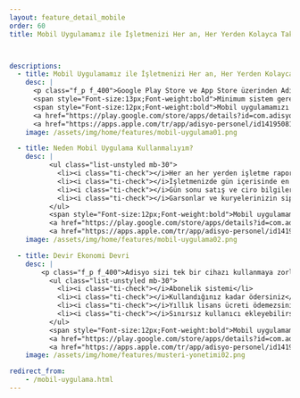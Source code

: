```yaml
---
layout: feature_detail_mobile
order: 60
title: Mobil Uygulamamız ile İşletmenizi Her an, Her Yerden Kolayca Takip Edin!



descriptions: 
  - title: Mobil Uygulamamız ile İşletmenizi Her an, Her Yerden Kolayca Takip Edin!
    desc: |
      <p class="f_p f_400">Google Play Store ve App Store üzerinden Adisyo Mobil uygulamalarımızı indirebilirsiniz. Adisyo ile tablet veya akıllı telefonlarınız ile de siparişlerinizi kolayca girip ödeme alabilir, mutfağınızı yönetebilirsiniz.<br>
      <span style="Font-size:13px;Font-weight:bold">Minimum sistem gereksimi: Android 5.0 ve iOS 9.0 üzeridir.</span></p>
      <span style="Font-size:12px;Font-weight:bold">Mobil uygulamamızı ücretsiz denemek için aşağıdaki butonları kullanın</span></p>
      <a href="https://play.google.com/store/apps/details?id=com.adisyo.mobile&hl=tr&gl=US" target="_blank"><img src="/assets/img/google-play-badge.svg" class="mobile-store-icons"></a>
      <a href="https://apps.apple.com/tr/app/adisyo-personel/id1419508147?l=tr" target="_blank"><img src="/assets/img/app-store-badge.svg" class="mobile-store-icons"></a>
    image: /assets/img/home/features/mobil-uygulama01.png

  - title: Neden Mobil Uygulama Kullanmalıyım?
    desc: |
          <ul class="list-unstyled mb-30">
            <li><i class="ti-check"></i>Her an her yerden işletme raporlarına ulaşabilir, işletmenizi gerçek zamanlı takip edebilirsiniz</li>
            <li><i class="ti-check"></i>İşletmenizde gün içerisinde en çok satılan ürünlerinizi özet olarak görüntüleyebilir, böylece satışlarınızı artırabilirsiniz</li>
            <li><i class="ti-check"></i>Gün sonu satış ve ciro bilgilerinizin özetine, kasanızda nakit, döviz, kredi kartı, yemek çeki vb türlerde ödeme bilgilerinize ulaşabilirsiniz</li>
            <li><i class="ti-check"></i>Garsonlar ve kuryelerinizin sipariş operasyonlarını çok daha hızlı ve sistematik şekilde almasını sağlayarak, kayıp kaçakları engelleyebilirsiniz</li>
          </ul>
          <span style="Font-size:12px;Font-weight:bold">Mobil uygulamamızı ücretsiz denemek için aşağıdaki butonları kullanın</span></p>
          <a href="https://play.google.com/store/apps/details?id=com.adisyo.mobile&hl=tr&gl=US" target="_blank"><img src="/assets/img/google-play-badge.svg" class="mobile-store-icons"></a>
          <a href="https://apps.apple.com/tr/app/adisyo-personel/id1419508147?l=tr" target="_blank"><img src="/assets/img/app-store-badge.svg" class="mobile-store-icons"></a>
    image: /assets/img/home/features/mobil-uygulama02.png

  - title: Devir Ekonomi Devri
    desc: |
        <p class="f_p f_400">Adisyo sizi tek bir cihazı kullanmaya zorlamaz. Adisyo'yu kullanmak için pahalı bir lisans almanız gerekmez. Yıllık bakım ücreti ödemezsiniz. Abonelik sistemi sayesinde, kullandığınız kadar ödersiniz.</p>
          <ul class="list-unstyled mb-30">
            <li><i class="ti-check"></i>Abonelik sistemi</li>
            <li><i class="ti-check"></i>Kullandığınız kadar ödersiniz</li>
            <li><i class="ti-check"></i>Yıllık lisans ücreti ödemezsiniz</li>
            <li><i class="ti-check"></i>Sınırsız kullanıcı ekleyebilirsiniz</li>
          </ul>
          <span style="Font-size:12px;Font-weight:bold">Mobil uygulamamızı ücretsiz denemek için aşağıdaki butonları kullanın</span></p>
          <a href="https://play.google.com/store/apps/details?id=com.adisyo.mobile&hl=tr&gl=US" target="_blank"><img src="/assets/img/google-play-badge.svg" class="mobile-store-icons"></a>
          <a href="https://apps.apple.com/tr/app/adisyo-personel/id1419508147?l=tr" target="_blank"><img src="/assets/img/app-store-badge.svg" class="mobile-store-icons"></a><br><br>
    image: /assets/img/home/features/musteri-yonetimi02.png

redirect_from:
    - /mobil-uygulama.html
---
```

